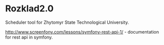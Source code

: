 # Rozklad2.0
Scheduler tool for Zhytomyr State Technological University.

http://www.screenfony.com/lessons/symfony-rest-api-1/ - documentation for rest api in symfony.
